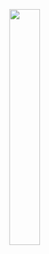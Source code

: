 <img src="https://wakatime.com/share/@Julyfun/ea60d171-ebee-4e22-9dce-2d03655b3244.svg" width="33%" class="center"/>

